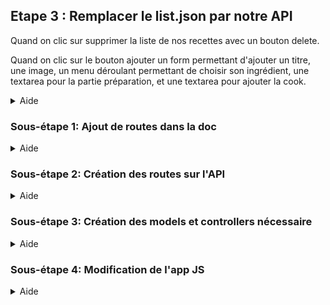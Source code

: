 ## Etape 3 : Remplacer le list.json par notre API
Quand on clic sur supprimer la liste de nos recettes avec un bouton delete.

Quand on clic sur le bouton ajouter un form permettant d'ajouter un titre, une image, un menu déroulant permettant de choisir son ingrédient, une textarea pour la partie préparation, et une textarea pour ajouter la cook.
</details>
</details>

<details><summary>Aide</summary>


<details><summary>réponse</summary>


</details>
</details>

### Sous-étape 1: Ajout de routes dans la doc

</details>
</details>

<details><summary>Aide</summary>


<details><summary>réponse</summary>


</details>
</details>

### Sous-étape 2: Création des routes sur l'API

</details>
</details>

<details><summary>Aide</summary>


<details><summary>réponse</summary>


</details>
</details>

### Sous-étape 3: Création des models et controllers nécessaire

</details>
</details>

<details><summary>Aide</summary>


<details><summary>réponse</summary>


</details>
</details>

### Sous-étape 4: Modification de l'app JS

</details>
</details>

<details><summary>Aide</summary>


<details><summary>réponse</summary>


</details>
</details>



